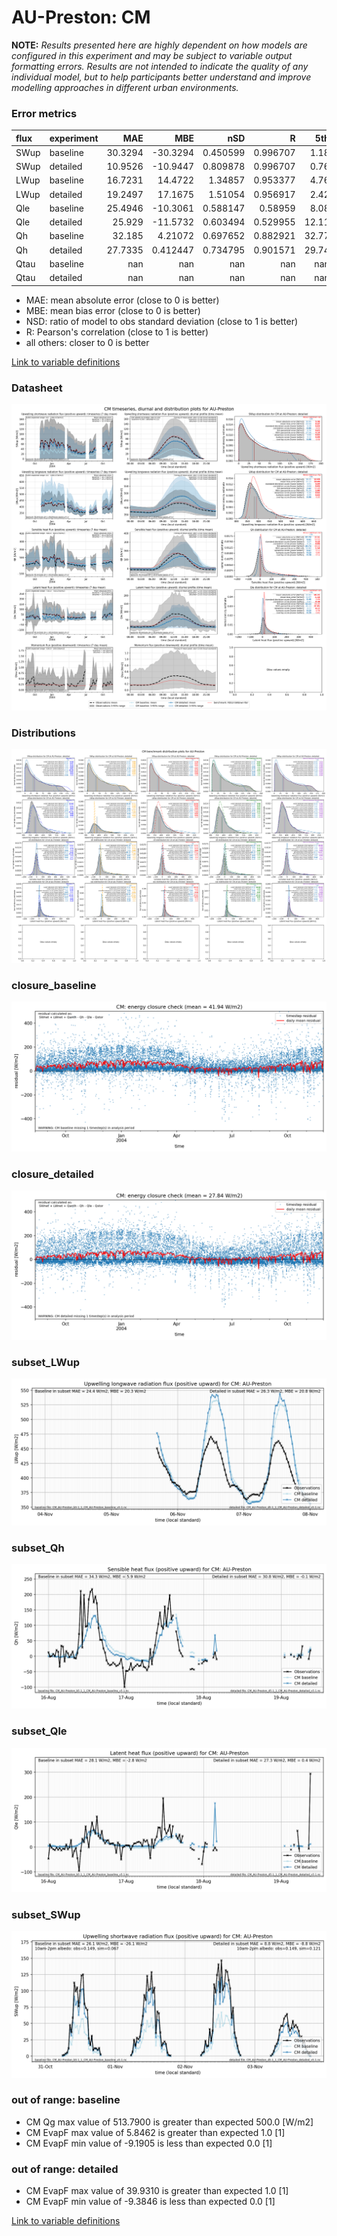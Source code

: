 # AU-Preston: CM

**NOTE:** *Results presented here are highly dependent on how models are configured in this experiment and may be subject to variable output formatting errors. Results are not intended to indicate the quality of any individual model, but to help participants better understand and improve modelling approaches in different urban environments.*

### Error metrics

| flux   | experiment   |      MAE |        MBE |        nSD |          R |    5th |   95th |     RMSE |      cRMSE |       AMBE |      1-nSD |          1-R |   nSkewness |   nKurtosis |     Overlap |
|:-------|:-------------|---------:|-----------:|-----------:|-----------:|-------:|-------:|---------:|-----------:|-----------:|-----------:|-------------:|------------:|------------:|------------:|
| SWup   | baseline     |  30.3294 | -30.3294   |   0.450599 |   0.996707 |   1.18 |  80.12 |  39.7669 |   0.552095 |  30.3294   |   0.549401 |   0.00329272 |   0.0118083 |   0.019932  |   0.118515  |
| SWup   | detailed     |  10.9526 | -10.9447   |   0.809878 |   0.996707 |   0.76 |  27.58 |  14.4849 |   0.203666 |  10.9447   |   0.190122 |   0.00329277 |   0.0118016 |   0.0199162 |   0.0766776 |
| LWup   | baseline     |  16.7231 |  14.4722   |   1.34857  |   0.953377 |   4.76 |  55.47 |  25.4134 |   0.497243 |  14.4722   |   0.348569 |   0.0466234  |   0.172409  |   0.0824588 |   0.0885482 |
| LWup   | detailed     |  19.2497 |  17.1675   |   1.51054  |   0.956917 |   2.42 |  75.2  |  31.3768 |   0.625148 |  17.1675   |   0.510541 |   0.0430832  |   0.262653  |   0.390757  |   0.0818837 |
| Qle    | baseline     |  25.4946 | -10.3061   |   0.588147 |   0.58959  |   8.08 |  40.94 |  43.3059 |   0.807704 |  10.3061   |   0.411853 |   0.41041    |   0.0159798 |   0.465612  |   0.194154  |
| Qle    | detailed     |  25.929  | -11.5732   |   0.603494 |   0.529955 |  12.11 |  42.23 |  45.8131 |   0.851208 |  11.5732   |   0.396506 |   0.470045   |   0.265955  |   0.130912  |   0.290491  |
| Qh     | baseline     |  32.185  |   4.21072  |   0.697652 |   0.882921 |  32.77 |  56.1  |  46.6241 |   0.504753 |   4.21072  |   0.302348 |   0.117079   |   0.0147222 |   0.106703  |   0.330265  |
| Qh     | detailed     |  27.7335 |   0.412447 |   0.734795 |   0.901571 |  29.74 |  52.93 |  42.6557 |   0.463664 |   0.412447 |   0.265205 |   0.0984292  |   0.0710226 |   0.119719  |   0.240415  |
| Qtau   | baseline     | nan      | nan        | nan        | nan        | nan    | nan    | nan      | nan        | nan        | nan        | nan          | nan         | nan         | nan         |
| Qtau   | detailed     | nan      | nan        | nan        | nan        | nan    | nan    | nan      | nan        | nan        | nan        | nan          | nan         | nan         | nan         |

 - MAE: mean absolute error (close to 0 is better)
 - MBE: mean bias error (close to 0 is better)
 - NSD: ratio of model to obs standard deviation (close to 1 is better)
 - R: Pearson's correlation (close to 1 is better)
 - all others: closer to 0 is better

[Link to variable definitions](../modelattrs/variable_definitions.md)

### <a name="datasheet"></a>Datasheet
[![CM_AU-Preston_Datasheet.png](CM_AU-Preston_Datasheet.png)](CM_AU-Preston_Datasheet.png)

### <a name="distributions"></a>Distributions
[![CM_AU-Preston_Distributions.png](CM_AU-Preston_Distributions.png)](CM_AU-Preston_Distributions.png)

### <a name="closure_baseline"></a>closure_baseline
[![CM_AU-Preston_closure_baseline.png](CM_AU-Preston_closure_baseline.png)](CM_AU-Preston_closure_baseline.png)

### <a name="closure_detailed"></a>closure_detailed
[![CM_AU-Preston_closure_detailed.png](CM_AU-Preston_closure_detailed.png)](CM_AU-Preston_closure_detailed.png)

### <a name="subset_lwup"></a>subset_LWup
[![CM_AU-Preston_subset_LWup.png](CM_AU-Preston_subset_LWup.png)](CM_AU-Preston_subset_LWup.png)

### <a name="subset_qh"></a>subset_Qh
[![CM_AU-Preston_subset_Qh.png](CM_AU-Preston_subset_Qh.png)](CM_AU-Preston_subset_Qh.png)

### <a name="subset_qle"></a>subset_Qle
[![CM_AU-Preston_subset_Qle.png](CM_AU-Preston_subset_Qle.png)](CM_AU-Preston_subset_Qle.png)

### <a name="subset_swup"></a>subset_SWup
[![CM_AU-Preston_subset_SWup.png](CM_AU-Preston_subset_SWup.png)](CM_AU-Preston_subset_SWup.png)

### out of range: baseline

 - CM Qg max value of 513.7900 is greater than expected 500.0 [W/m2]
 - CM EvapF max value of 5.8462 is greater than expected 1.0 [1]
 - CM EvapF min value of -9.1905 is less than expected 0.0 [1]

### out of range: detailed

 - CM EvapF max value of 39.9310 is greater than expected 1.0 [1]
 - CM EvapF min value of -9.3846 is less than expected 0.0 [1]


[Link to variable definitions](../modelattrs/variable_definitions.md)

